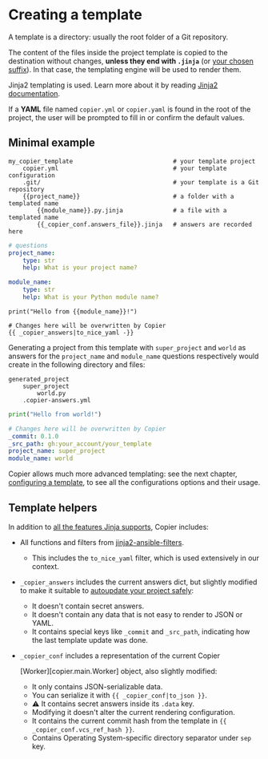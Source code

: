 # Creating a template

A template is a directory: usually the root folder of a Git repository.

The content of the files inside the project template is copied to the destination
without changes, **unless they end with `.jinja`** (or
[your chosen suffix](configuring.md#templates_suffix)). In that case, the templating
engine will be used to render them.

Jinja2 templating is used. Learn more about it by reading
[Jinja2 documentation](https://jinja.palletsprojects.com/).

If a **YAML** file named `copier.yml` or `copier.yaml` is found in the root of the
project, the user will be prompted to fill in or confirm the default values.

## Minimal example

```tree result="shell"
my_copier_template                            # your template project
    copier.yml                                # your template configuration
    .git/                                     # your template is a Git repository
    {{project_name}}                          # a folder with a templated name
        {{module_name}}.py.jinja              # a file with a templated name
        {{_copier_conf.answers_file}}.jinja   # answers are recorded here
```

```yaml title="copier.yml"
# questions
project_name:
    type: str
    help: What is your project name?

module_name:
    type: str
    help: What is your Python module name?
```

```python+jinja title="{{project_name}}/{{module_name}}.py.jinja"
print("Hello from {{module_name}}!")
```

```yaml+jinja title="{{_copier_conf.answers_file}}.jinja"
# Changes here will be overwritten by Copier
{{ _copier_answers|to_nice_yaml -}}
```

Generating a project from this template with `super_project` and `world` as answers for
the `project_name` and `module_name` questions respectively would create in the
following directory and files:

```tree result="shell"
generated_project
    super_project
        world.py
    .copier-answers.yml
```

```python title="super_project/world.py"
print("Hello from world!")
```

```yaml title=".copier-answers.yml"
# Changes here will be overwritten by Copier
_commit: 0.1.0
_src_path: gh:your_account/your_template
project_name: super_project
module_name: world
```

Copier allows much more advanced templating: see the next chapter,
[configuring a template](../configuring/), to see all the configurations options and
their usage.

## Template helpers

In addition to
[all the features Jinja supports](https://jinja.palletsprojects.com/en/3.1.x/templates/),
Copier includes:

-   All functions and filters from
    [jinja2-ansible-filters](https://gitlab.com/dreamer-labs/libraries/jinja2-ansible-filters/).

    -   This includes the `to_nice_yaml` filter, which is used extensively in our
        context.

-   `_copier_answers` includes the current answers dict, but slightly modified to make
    it suitable to [autoupdate your project safely](configuring.md#the-answers-file):
    -   It doesn't contain secret answers.
    -   It doesn't contain any data that is not easy to render to JSON or YAML.
    -   It contains special keys like `_commit` and `_src_path`, indicating how the last
        template update was done.
-   `_copier_conf` includes a representation of the current Copier
    <!-- prettier-ignore -->
    [Worker][copier.main.Worker] object, also slightly modified:
    -   It only contains JSON-serializable data.
    -   You can serialize it with `{{ _copier_conf|to_json }}`.
    -   ⚠️ It contains secret answers inside its `.data` key.
    -   Modifying it doesn't alter the current rendering configuration.
    -   It contains the current commit hash from the template in
        `{{ _copier_conf.vcs_ref_hash }}`.
    -   Contains Operating System-specific directory separator under `sep` key.
